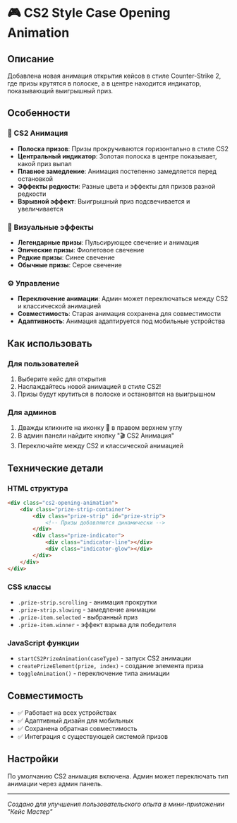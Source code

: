 # 🎮 CS2 Style Case Opening Animation

## Описание
Добавлена новая анимация открытия кейсов в стиле Counter-Strike 2, где призы крутятся в полоске, а в центре находится индикатор, показывающий выигрышный приз.

## Особенности

### 🎯 CS2 Анимация
- **Полоска призов**: Призы прокручиваются горизонтально в стиле CS2
- **Центральный индикатор**: Золотая полоска в центре показывает, какой приз выпал
- **Плавное замедление**: Анимация постепенно замедляется перед остановкой
- **Эффекты редкости**: Разные цвета и эффекты для призов разной редкости
- **Взрывной эффект**: Выигрышный приз подсвечивается и увеличивается

### 🎨 Визуальные эффекты
- **Легендарные призы**: Пульсирующее свечение и анимация
- **Эпические призы**: Фиолетовое свечение
- **Редкие призы**: Синее свечение  
- **Обычные призы**: Серое свечение

### ⚙️ Управление
- **Переключение анимации**: Админ может переключаться между CS2 и классической анимацией
- **Совместимость**: Старая анимация сохранена для совместимости
- **Адаптивность**: Анимация адаптируется под мобильные устройства

## Как использовать

### Для пользователей
1. Выберите кейс для открытия
2. Наслаждайтесь новой анимацией в стиле CS2!
3. Призы будут крутиться в полоске и остановятся на выигрышном

### Для админов
1. Дважды кликните на иконку 🔧 в правом верхнем углу
2. В админ панели найдите кнопку "🎬 CS2 Анимация"
3. Переключайте между CS2 и классической анимацией

## Технические детали

### HTML структура
```html
<div class="cs2-opening-animation">
    <div class="prize-strip-container">
        <div class="prize-strip" id="prize-strip">
            <!-- Призы добавляются динамически -->
        </div>
        <div class="prize-indicator">
            <div class="indicator-line"></div>
            <div class="indicator-glow"></div>
        </div>
    </div>
</div>
```

### CSS классы
- `.prize-strip.scrolling` - анимация прокрутки
- `.prize-strip.slowing` - замедление анимации
- `.prize-item.selected` - выбранный приз
- `.prize-item.winner` - эффект взрыва для победителя

### JavaScript функции
- `startCS2PrizeAnimation(caseType)` - запуск CS2 анимации
- `createPrizeElement(prize, index)` - создание элемента приза
- `toggleAnimation()` - переключение типа анимации

## Совместимость
- ✅ Работает на всех устройствах
- ✅ Адаптивный дизайн для мобильных
- ✅ Сохранена обратная совместимость
- ✅ Интеграция с существующей системой призов

## Настройки
По умолчанию CS2 анимация включена. Админ может переключать тип анимации через админ панель.

---
*Создано для улучшения пользовательского опыта в мини-приложении "Кейс Мастер"*
